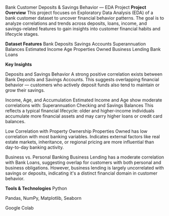 Bank Customer Deposits & Savings Behavior — EDA Project
**Project Overview**
This project focuses on Exploratory Data Analysis (EDA) of a bank customer dataset to uncover financial behavior patterns. The goal is to analyze correlations and trends across deposits, loans, income, and savings-related features to gain insights into customer financial habits and lifecycle stages.

**Dataset Features** 
Bank Deposits
Savings Accounts
Superannuation Balances
Estimated Income
Age
Properties Owned
Business Lending
Bank Loans

**Key Insights**

Deposits and Savings Behavior
A strong positive correlation exists between Bank Deposits and Savings Accounts.
This suggests overlapping financial behavior — customers who actively deposit funds also tend to maintain or grow their savings.

Income, Age, and Accumulation
Estimated Income and Age show moderate correlations with:
Superannuation
Checking and Savings Balances
This reflects a typical financial lifecycle: older and higher-income individuals accumulate more financial assets and may carry higher loans or credit card balances.

Low Correlation with Property Ownership
Properties Owned has low correlation with most banking variables.
Indicates external factors like real estate markets, inheritance, or regional pricing are more influential than day-to-day banking activity.

Business vs. Personal Banking
Business Lending has a moderate correlation with Bank Loans, suggesting overlap for customers with both personal and business obligations.
However, business lending is largely uncorrelated with savings or deposits, indicating it's a distinct financial domain in customer behavior.

**Tools & Technologies**
Python

Pandas, NumPy, Matplotlib, Seaborn

Google Colab


